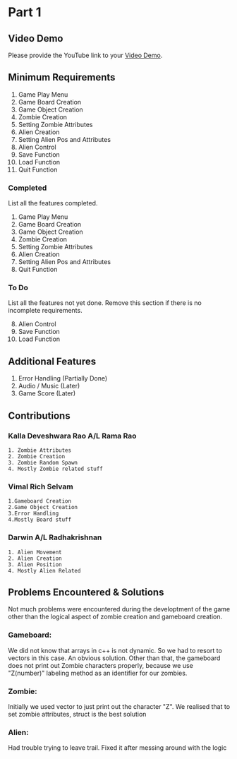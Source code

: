 # Part 1

## Video Demo

Please provide the YouTube link to your [Video Demo](https://youtube.com).

## Minimum Requirements

1. Game Play Menu
2. Game Board Creation
3. Game Object Creation
4. Zombie Creation
5. Setting Zombie Attributes
6. Alien Creation
7. Setting Alien Pos and Attributes
8. Alien Control
9. Save Function
10. Load Function
11. Quit Function

### Completed

List all the features completed.

1. Game Play Menu
2. Game Board Creation
3. Game Object Creation
4. Zombie Creation
5. Setting Zombie Attributes
6. Alien Creation
7. Setting Alien Pos and Attributes
11. Quit Function

### To Do

List all the features not yet done. Remove this section if there is no incomplete requirements.

8. Alien Control
9. Save Function
10. Load Function


## Additional Features

1. Error Handling (Partially Done)
2. Audio / Music (Later)
3. Game Score (Later)

## Contributions

### Kalla Deveshwara Rao A/L Rama Rao
    1. Zombie Attributes
    2. Zombie Creation
    3. Zombie Random Spawn
    4. Mostly Zombie related stuff

### Vimal Rich Selvam
    1.Gameboard Creation
    2.Game Object Creation
    3.Error Handling
    4.Mostly Board stuff

### Darwin A/L Radhakrishnan
    1. Alien Movement
    2. Alien Creation
    3. Alien Position
    4. Mostly Alien Related

## Problems Encountered & Solutions

Not much problems were encountered during the developtment of the game other than the logical aspect of zombie creation and gameboard creation. 

### Gameboard: 
We did not know that arrays in c++ is not dynamic. So we had to resort to vectors in this case. An obvious solution. Other than that, the gameboard does not print out Zombie characters properly, because we use "Z(number)" labeling method as an identifier for our zombies.

### Zombie: 
Initially we used vector to just print out the character "Z". We realised that to set zombie attributes, struct is the best solution

### Alien:
Had trouble trying to leave trail. Fixed it after messing around with the logic

